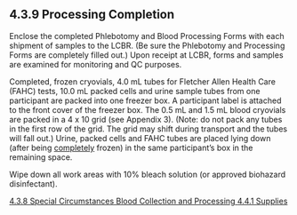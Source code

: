 ## 4.3.9 Processing Completion

Enclose the completed Phlebotomy and Blood Processing Forms with each shipment of samples to the LCBR. (Be sure the Phlebotomy and Processing Forms are completely filled out.) Upon receipt at LCBR, forms and samples are examined for monitoring and QC purposes.

Completed, frozen cryovials, 4.0 mL tubes for Fletcher Allen Health Care (FAHC) tests, 10.0 mL packed cells and urine sample tubes from one participant are packed into one freezer box.  A participant label is attached to the front cover of the freezer box.  The 0.5 mL and 1.5 mL blood cryovials are packed in a 4 x 10 grid (see Appendix 3).  (Note:  do not pack any tubes in the first row of the grid.  The grid may shift during transport and the tubes will fall out.)  Urine, packed cells and FAHC tubes are placed lying down (after being <u>completely</u> frozen) in the same participant’s box in the remaining space.

Wipe down all work areas with 10% bleach solution (or approved biohazard disinfectant).


<div class="center">
<div class="btn-group">
  <a href=":pages_path:/manuals/blood-collection-processing/4-03-08-special-circumstances.md" class="btn btn-default">
    <span class="glyphicon glyphicon-chevron-left"></span>
    4.3.8 Special Circumstances
  </a>

  <a href=":pages_path:/manuals/blood-collection-processing" class="btn btn-default">
    <span class="glyphicon glyphicon-chevron-up"></span>
    Blood Collection and Processing
  </a>

  <a href=":pages_path:/manuals/blood-collection-processing/4-04-01-supplies.md" class="btn btn-success">
    4.4.1 Supplies
    <span class="glyphicon glyphicon-chevron-right"></span>
  </a>
</div>
</div>
